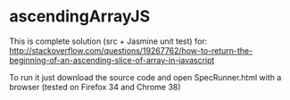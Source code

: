 ascendingArrayJS
================
This is complete solution (src + Jasmine unit test) for: <br>
http://stackoverflow.com/questions/19267762/how-to-return-the-beginning-of-an-ascending-slice-of-array-in-javascript

To run it just download the source code and open SpecRunner.html with a browser (tested on Firefox 34 and Chrome 38)
